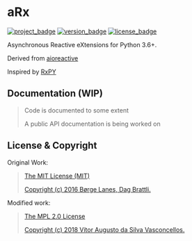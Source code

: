 # aRx

[![project_badge](https://img.shields.io/badge/HeavenVolkoff/aRx-black.svg?style=for-the-badge&logo=github "Project Badge")](https://github.com/HeavenVolkoff/aRx)
[![version_badge](https://img.shields.io/github/tag/HeavenVolkoff/aRx.svg?label=version&style=for-the-badge "Version Badge")](https://github.com/HeavenVolkoff/aRx/releases/latest)
[![license_badge](https://img.shields.io/github/license/HeavenVolkoff/aRx.svg?style=for-the-badge "License Badge")](https://www.mozilla.org/en-US/MPL/2.0/)

Asynchronous Reactive eXtensions for Python 3.6+.

Derived from [aioreactive](https://github.com/dbrattli/aioreactive)

Inspired by [RxPY](https://github.com/ReactiveX/RxPY)

## Documentation (WIP)
> Code is documented to some extent
>
> A public API documentation is being worked on

## License & Copyright
Original Work:
>[The MIT License (MIT)](licenses/LICENSE.aioreactive.txt)
>
>[Copyright (c) 2016 Børge Lanes, Dag Brattli.](./COPYRIGHT.md)

Modified work:
>[The MPL 2.0 License](LICENSE)
>
>[Copyright (c) 2018 Vítor Augusto da Silva Vasconcellos.](./COPYRIGHT.md)
